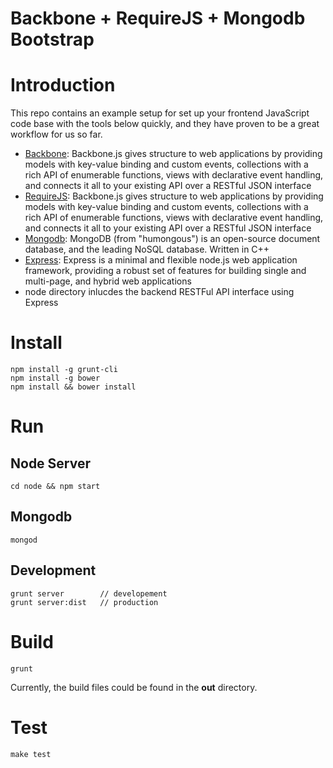 # Backbone + RequireJS + Mongodb Bootstrap

# Introduction

This repo contains an example setup for set up your frontend JavaScript code base with the tools below quickly, and they have proven to be a great workflow for us so far. 

* [Backbone](http://backbonejs.org/): Backbone.js gives structure to web applications by providing models with key-value binding and custom events, collections with a rich API of enumerable functions, views with declarative event handling, and connects it all to your existing API over a RESTful JSON interface
* [RequireJS](http://requirejs.org/): Backbone.js gives structure to web applications by providing models with key-value binding and custom events, collections with a rich API of enumerable functions, views with declarative event handling, and connects it all to your existing API over a RESTful JSON interface
* [Mongodb](http://www.mongodb.org/): MongoDB (from "humongous") is an open-source document database, and the leading NoSQL database. Written in C++
* [Express](http://expressjs.com/): Express is a minimal and flexible node.js web application framework, providing a robust set of features for building single and multi-page, and hybrid web applications
* node directory inlucdes the backend RESTFul API interface using Express

# Install

    npm install -g grunt-cli
    npm install -g bower 
    npm install && bower install

# Run
    
## Node Server
    
    cd node && npm start

## Mongodb

    mongod

## Development

    grunt server        // developement
    grunt server:dist   // production

# Build

    grunt

Currently, the build files could be found in the __out__ directory.

# Test

    make test

